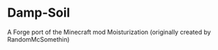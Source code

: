 # Damp-Soil
A Forge port of the Minecraft mod Moisturization (originally created by RandomMcSomethin)

